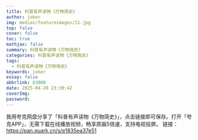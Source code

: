 ```yaml
---
title: 科普有声读物《万物简史》
author: joker
img: medias/featureimages/11.jpg
top: false
cover: false
toc: true
mathjax: false
summary: 科普有声读物《万物简史》
categories: 科普有声读物《万物简史》
tags:
  - 科普有声读物《万物简史》
keywords: joker
essay: false
abbrlink: 63008
date: 2025-04-20 23:39:42
coverImg:
password:
---
```


我用夸克网盘分享了「科普有声读物《万物简史》」，点击链接即可保存。打开「夸克APP」，无需下载在线播放视频，畅享原画5倍速，支持电视投屏。
链接：https://pan.quark.cn/s/e1835ea37e51
